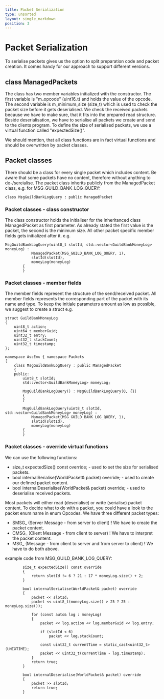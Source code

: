 ```yaml
---
title: Packet Serialization
type: unsorted
layout: single_markdown
position: 3
---
```


# Packet Serialization
To serialise packets gives us the option to split preparation code and packet creation. It comes handy for our approach to support different versions.

## class ManagedPackets
The class has two member variables initialized with the constructor. The first variable is "m_opcode" (uint16_t) and holds the value of the opcode.
The second variable is m_minimum_size (size_t) which is used to check the packet size before it gets deserialised. We check the received packets because we have to make sure, that it fits into the prepared read structure.
Beside deserialisation, we have to serialise all packets we create and send to the clients program. To define the size of serialised packets, we use a virtual function called "expectedSize()".

We should mention, that all class functions are in fact virtual functions and should be overwritten by packet classes.

## Packet classes
There should be a class for every single packet which includes content. Be aware that some packets have no content, therefore without anything to de-/sereialise.
The packet class inherits publicly from the ManagedPacket class, e.g. for MSG_GUILD_BANK_LOG_QUERY:

```
class MsgGuildBankLogQuery : public ManagedPacket
```

### Packet classes - class constructor
The class constructor holds the initialiser for the inheritanced class ManagedPacket as first parameter. As already stated the first value is the packet, the second is the minimum size.
All other packet specific member fields gets initialized after it. e.g.

```
MsgGuildBankLogQuery(uint8_t slotId, std::vector<GuildBankMoneyLog> moneyLog) :
            ManagedPacket(MSG_GUILD_BANK_LOG_QUERY, 1),
            slotId(slotId),
            moneyLog(moneyLog)
        {
        }
```

### Packet classes - member fields
The member fields represent the structure of the send/received packet. All member fields represents the corresponding part of the packet with its name and type.
To keep the initiale parameters amount as low as possible, we suggest to create a struct e.g.


```
struct GuildBankMoneyLog
{
    uint8_t action;
    uint64_t memberGuid;
    uint32_t entry;
    uint32_t stackCount;
    uint32_t timestamp;
};

namespace AscEmu { namespace Packets
{
    class MsgGuildBankLogQuery : public ManagedPacket
    {
    public:
        uint8_t slotId;
        std::vector<GuildBankMoneyLog> moneyLog;

        MsgGuildBankLogQuery() : MsgGuildBankLogQuery(0, {})
        {
        }

        MsgGuildBankLogQuery(uint8_t slotId, std::vector<GuildBankMoneyLog> moneyLog) :
            ManagedPacket(MSG_GUILD_BANK_LOG_QUERY, 1),
            slotId(slotId),
            moneyLog(moneyLog)
        {
        }
```

### Packet classes - override virtual functions
We can use the following functions:
 * size_t expectedSize() const override; - used to set the size for serialised packets.
 * bool internalSerialise(WorldPacket& packet) override; - used to create our defined packet content.
 * bool internalDeserialise(WorldPacket& packet) override; - used to deserialise received packets.

Most packets will either read (deserialise) or write (serialise) packet content. To decide what to do with a packet, you could have a look to the packet enum name in enum Opcodes.
We have three different packet types:
 * SMSG_ (Server Message - from server to client) ! We have to create the packet content.
 * CMSG_ (Client Message - from client to server) ! We have to interpret the packet content.
 * MSG_ (Message - from client to server and from server to client) ! We have to do both above.
 
example code from MSG_GUILD_BANK_LOG_QUERY:
```
        size_t expectedSize() const override
        {
            return slotId != 6 ? 21 : 17 * moneyLog.size() + 2;
        }

        bool internalSerialise(WorldPacket& packet) override
        {
            packet << slotId;
            packet << uint8_t(moneyLog.size() > 25 ? 25 : moneyLog.size());

            for (const auto& log : moneyLog)
            {
                packet << log.action << log.memberGuid << log.entry;

                if (slotId < 6)
                    packet << log.stackCount;

                const uint32_t currentTime = static_cast<uint32_t>(UNIXTIME);
                packet << uint32_t(currentTime - log.timestamp);
            }
            return true;
        }

        bool internalDeserialise(WorldPacket& packet) override
        {
            packet >> slotId;
            return true;
        }
```

